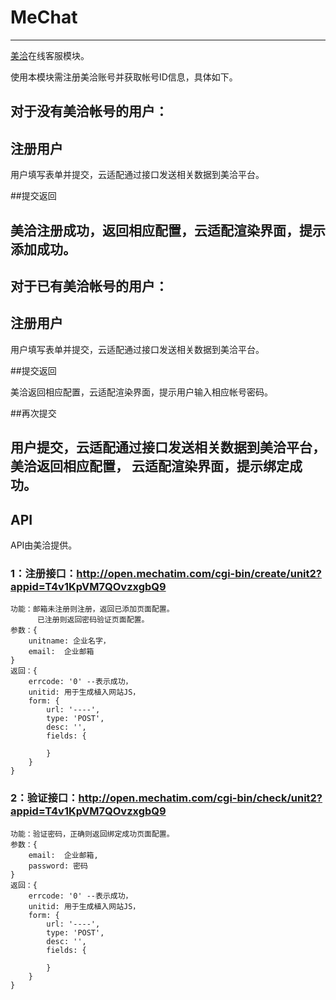 # MeChat
---

[美洽](http://mechat.im/)在线客服模块。

使用本模块需注册美洽账号并获取帐号ID信息，具体如下。

对于没有美洽帐号的用户：
-----------------------------
## 注册用户

用户填写表单并提交，云适配通过接口发送相关数据到美洽平台。

##提交返回

美洽注册成功，返回相应配置，云适配渲染界面，提示添加成功。
-----------------------------



对于已有美洽帐号的用户：
-----------------------------
## 注册用户

用户填写表单并提交，云适配通过接口发送相关数据到美洽平台。

##提交返回

美洽返回相应配置，云适配渲染界面，提示用户输入相应帐号密码。

##再次提交

用户提交，云适配通过接口发送相关数据到美洽平台，美洽返回相应配置，
云适配渲染界面，提示绑定成功。
-----------------------------


## API

API由美洽提供。

### 1：注册接口：http://open.mechatim.com/cgi-bin/create/unit2?appid=T4v1KpVM7QOvzxgbQ9

	功能：邮箱未注册则注册，返回已添加页面配置。
		  已注册则返回密码验证页面配置。
	参数：{
		unitname: 企业名字，
		email:  企业邮箱
	}
	返回：{
		errcode: '0' --表示成功，
		unitid: 用于生成植入网站JS，
		form: {
			url: '----',
			type: 'POST',
			desc: '',
			fields: {

			}
		}
	}

### 2：验证接口：http://open.mechatim.com/cgi-bin/check/unit2?appid=T4v1KpVM7QOvzxgbQ9

	功能：验证密码，正确则返回绑定成功页面配置。
	参数：{
		email:  企业邮箱,
		password: 密码
	}
	返回：{
		errcode: '0' --表示成功，
		unitid: 用于生成植入网站JS，
		form: {
			url: '----',
			type: 'POST',
			desc: '',
			fields: {

			}
		}
	}

